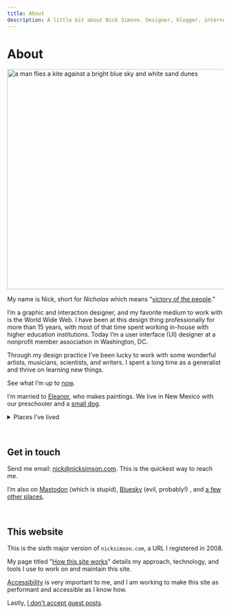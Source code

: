 ```yaml
---
title: About
description: A little bit about Nick Simson. Designer, blogger, internet nobody.
---
```


# About

<img src="/img/note-images/2025-whitesands-kite-02.jpg" alt="a man flies a kite against a bright blue sky and white sand dunes" width="600" height="512">

My name is Nick, short for *Nicholas* which means “[victory of the people](https://www.behindthename.com/name/nicholas).”

I’m a graphic and interaction designer, and my favorite medium to work with is the World Wide Web. I have been at this design thing professionally for more than 15 years, with most of that time spent working in-house with higher education institutions. Today I’m a user interface (UI) designer at a nonprofit member association in Washington, DC.

Through my design practice I’ve been lucky to work with some wonderful artists, musicians, scientists, and writers. I spent a long time as a generalist and thrive on learning new things.

See what I’m up to [now](/now.html).

I’m married to [Eleanor](https://eleanoraldrich.com), who makes paintings. We live in New Mexico with our preschooler and a [small dog](/tags/zelda.html).

<details>
  <summary>Places I’ve lived</summary>
  <ul>
    <li>Central New York (1987-2003)</li>
    <li>Arizona (2004-2009)</li>
    <li>Tennessee (2010-2022)</li>
    <li>New Mexico (2023-???)</li>
  </ul>
</details>

&nbsp;

<h2 id="contact">Get in touch</h2>

Send me email: <a href="mailto:nick@nicksimson.com">nick@nicksimson.com</a>. This is the quickest way to reach me.

I’m also on [Mastodon](https://social.lol/@nsmsn) (which is stupid), [Bluesky](https://bsky.app/profile/nicksimson.com) (evil, probably!) , and [a few other&nbsp;places](/links.html).

&nbsp;

## This website

This is the sixth major version of <code>nicksimson.com</code>, a URL I registered in 2008.

My page titled "[How this site works](/this-site.html)" details my approach, technology, and tools I use to work on and maintain this site.

[Accessibility](/accessibility.html) is very important to me, and I am working to make this site as performant and accessible as I know how.

Lastly, [I don't accept guest posts](/guest-posts.html).